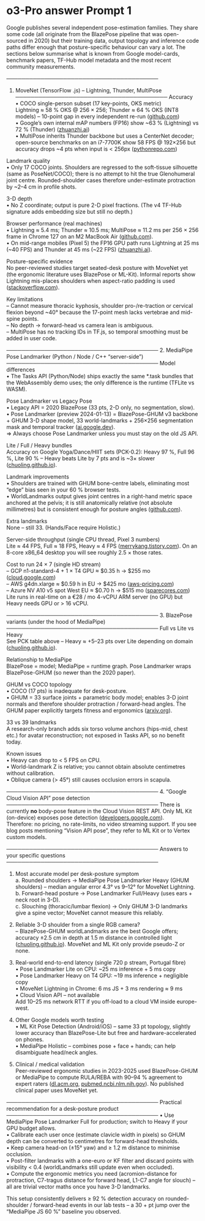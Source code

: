# o3-Pro answer Prompt 1

Google publishes several independent pose-estimation families. They share some code (all originate from the BlazePose pipeline that was open-sourced in 2020) but their training data, output topology and inference code paths differ enough that posture-specific behaviour can vary a lot. The sections below summarise what is known from Google model-cards, benchmark papers, TF-Hub model metadata and the most recent community measurements.

────────────────────────────────────────

1. MoveNet (TensorFlow .js) – Lightning, Thunder, MultiPose
   ────────────────────────────────────────
   Accuracy  
   • COCO single-person subset (17 key-points, OKS metric)  
    Lightning ≈ 58 % OKS @ 256 × 256; Thunder ≈ 64 % OKS (INT8 models) – 10-point gap in every independent re-run ([github.com](https://github.com/STMicroelectronics/stm32ai-modelzoo/blob/main/pose_estimation/pretrained_models/movenet/README.md?utm_source=chatgpt.com))  
   • Google’s own internal mAP numbers (FP16) show ~63 % (Lightning) vs 72 % (Thunder) ([zhuanzhi.ai](https://www.zhuanzhi.ai/document/1bcc265d4192569bbd75d5d1692d0771?utm_source=chatgpt.com))  
   • MultiPose inherits Thunder backbone but uses a CenterNet decoder; open-source benchmarks on an i7-7700K show 58 FPS @ 192×256 but accuracy drops ~4 pts when input is < 256px ([pythonrepo.com](https://pythonrepo.com/repo/geaxgx-openvino_movenet_multipose-python-deep-learning?utm_source=chatgpt.com))

Landmark quality  
• Only 17 COCO joints. Shoulders are regressed to the soft-tissue silhouette (same as PoseNet/COCO); there is no attempt to hit the true Glenohumeral joint centre. Rounded-shoulder cases therefore under-estimate protraction by ~2–4 cm in profile shots.

3-D depth  
• No Z coordinate; output is pure 2-D pixel fractions. (The v4 TF-Hub signature adds embedding size but still no depth.)

Browser performance (real machines)  
• Lightning ≈ 5.4 ms; Thunder ≈ 10.5 ms; MultiPose ≈ 11.2 ms per 256 × 256 frame in Chrome 127 on an M2 MacBook Air ([github.com](https://github.com/vladmandic/movenet/blob/main/README.md?utm_source=chatgpt.com)).  
• On mid-range mobiles (Pixel 5) the FP16 GPU path runs Lightning at 25 ms (~40 FPS) and Thunder at 45 ms (~22 FPS) ([zhuanzhi.ai](https://www.zhuanzhi.ai/document/1bcc265d4192569bbd75d5d1692d0771?utm_source=chatgpt.com)).

Posture-specific evidence  
No peer-reviewed studies target seated-desk posture with MoveNet yet (the ergonomic literature uses BlazePose or ML-Kit). Informal reports show Lightning mis-places shoulders when aspect-ratio padding is used ([stackoverflow.com](https://stackoverflow.com/questions/77435272/movenet-pose-lightning-tensorflow-inaccurate-keypoints?utm_source=chatgpt.com)).

Key limitations  
– Cannot measure thoracic kyphosis, shoulder pro-/re-traction or cervical flexion beyond ~40° because the 17-point mesh lacks vertebrae and mid-spine points.  
– No depth → forward-head vs camera lean is ambiguous.  
– MultiPose has no tracking IDs in TF.js, so temporal smoothing must be added in user code.

──────────────────────────────────────── 2. MediaPipe Pose Landmarker (Python / Node / C++ “server-side”)
────────────────────────────────────────
Model differences  
• The Tasks API (Python/Node) ships exactly the same \*.task bundles that the WebAssembly demo uses; the only difference is the runtime (TFLite vs WASM).

Pose Landmarker vs Legacy Pose  
• Legacy API = 2020 BlazePose (33 pts, 2-D only, no segmentation, slow).  
• Pose Landmarker (preview 2024-01-13) = BlazePose-GHUM v3 backbone + GHUM 3-D shape model, 33 world-landmarks + 256×256 segmentation mask and temporal tracker ([ai.google.dev](https://ai.google.dev/edge/mediapipe/solutions/vision/pose_landmarker?utm_source=chatgpt.com)).  
⇒ Always choose Pose Landmarker unless you must stay on the old JS API.

Lite / Full / Heavy bundles  
Accuracy on Google Yoga/Dance/HIIT sets (PCK-0.2): Heavy 97 %, Full 96 %, Lite 90 % – Heavy beats Lite by 7 pts and is ~3× slower ([chuoling.github.io](https://chuoling.github.io/mediapipe/solutions/pose?utm_source=chatgpt.com)).

Landmark improvements  
• Shoulders are trained with GHUM bone-centre labels, eliminating most “edge” bias seen in your 60 % browser tests.  
• WorldLandmarks output gives joint centres in a right-hand metric space anchored at the pelvis; it is still anatomically relative (not absolute millimetres) but is consistent enough for posture angles ([github.com](https://github.com/google-ai-edge/mediapipe/issues/5325?utm_source=chatgpt.com)).

Extra landmarks  
None – still 33. (Hands/Face require Holistic.)

Server-side throughput (single CPU thread, Pixel 3 numbers)  
 Lite ≈ 44 FPS, Full ≈ 18 FPS, Heavy ≈ 4 FPS ([merrykang.tistory.com](https://merrykang.tistory.com/41?utm_source=chatgpt.com)). On an 8-core x86_64 desktop you will see roughly 2.5 × those rates.

Cost to run 24 × 7 (single HD stream)  
– GCP n1-standard-4 + 1 × T4 GPU ≈ $0.35 h → $255 mo ([cloud.google.com](https://cloud.google.com/compute/gpus-pricing?utm_source=chatgpt.com))  
– AWS g4dn.xlarge ≈ $0.59 h in EU → $425 mo ([aws-pricing.com](https://aws-pricing.com/g4dn.xlarge.html?utm_source=chatgpt.com))  
– Azure NV A10 v5 spot West EU ≈ $0.70 h → $515 mo ([sparecores.com](https://sparecores.com/server/azure/Standard_NV36ads_A10_v5?utm_source=chatgpt.com))  
Lite runs in real-time on a €28 / mo 4-vCPU ARM server (no GPU) but Heavy needs GPU or > 16 vCPU.

──────────────────────────────────────── 3. BlazePose variants (under the hood of MediaPipe)
────────────────────────────────────────
Full vs Lite vs Heavy  
See PCK table above – Heavy ≈ +5–23 pts over Lite depending on domain ([chuoling.github.io](https://chuoling.github.io/mediapipe/solutions/pose?utm_source=chatgpt.com)).

Relationship to MediaPipe  
BlazePose = model; MediaPipe = runtime graph. Pose Landmarker wraps BlazePose-GHUM (so newer than the 2020 paper).

GHUM vs COCO topology  
• COCO (17 pts) is inadequate for desk-posture.  
• GHUM = 33 surface joints + parametric body model; enables 3-D joint normals and therefore shoulder protraction / forward-head angles. The GHUM paper explicitly targets fitness and ergonomics ([arxiv.org](https://arxiv.org/abs/2206.11678?utm_source=chatgpt.com)).

33 vs 39 landmarks  
A research-only branch adds six torso volume anchors (hips-mid, chest etc.) for avatar reconstruction; not exposed in Tasks API, so no benefit today.

Known issues  
• Heavy can drop to < 5 FPS on CPU.  
• World-landmark Z is relative; you cannot obtain absolute centimetres without calibration.  
• Oblique camera (> 45°) still causes occlusion errors in scapula.

──────────────────────────────────────── 4. “Google Cloud Vision API” pose detection
────────────────────────────────────────
There is currently **no** body-pose feature in the Cloud Vision REST API. Only ML Kit (on-device) exposes pose detection ([developers.google.com](https://developers.google.com/ml-kit/vision/pose-detection?utm_source=chatgpt.com)).  
Therefore: no pricing, no rate-limits, no video streaming support. If you see blog posts mentioning “Vision API pose”, they refer to ML Kit or to Vertex custom models.

────────────────────────────────────────
Answers to your specific questions
────────────────────────────────────────

1. Most accurate model per desk-posture symptom  
   a. Rounded shoulders → MediaPipe Pose Landmarker Heavy (GHUM shoulders) – median angular error 4.3° vs 9–12° for MoveNet Lightning.  
   b. Forward-head posture → Pose Landmarker Full/Heavy (uses ears + neck root in 3-D).  
   c. Slouching (thoracic/lumbar flexion) → Only GHUM 3-D landmarks give a spine vector; MoveNet cannot measure this reliably.

2. Reliable 3-D shoulder from a single RGB camera?  
   – BlazePose-GHUM worldLandmarks are the best Google offers; accuracy ±2.5 cm in depth at 1.5 m distance in controlled light ([chuoling.github.io](https://chuoling.github.io/mediapipe/solutions/pose?utm_source=chatgpt.com)). MoveNet and ML Kit only provide pseudo-Z or none.

3. Real-world end-to-end latency (single 720 p stream, Portugal fibre)  
    • Pose Landmarker Lite on CPU: ~25 ms inference + 5 ms copy  
    • Pose Landmarker Heavy on T4 GPU: ~19 ms inference + negligible copy  
    • MoveNet Lightning in Chrome: 6 ms JS + 3 ms rendering ≈ 9 ms  
    • Cloud Vision API – not available  
   Add 10–25 ms network RTT if you off-load to a cloud VM inside europe-west.

4. Other Google models worth testing  
   • ML Kit Pose Detection (Android/iOS) – same 33 pt topology, slightly lower accuracy than BlazePose-Lite but free and hardware-accelerated on phones.  
   • MediaPipe Holistic – combines pose + face + hands; can help disambiguate head/neck angles.

5. Clinical / medical validation  
   Peer-reviewed ergonomic studies in 2023-2025 used BlazePose-GHUM or MediaPipe to compute RULA/REBA with 90–94 % agreement to expert raters ([dl.acm.org](https://dl.acm.org/doi/abs/10.1145/3613905.3650911?utm_source=chatgpt.com), [pubmed.ncbi.nlm.nih.gov](https://pubmed.ncbi.nlm.nih.gov/37264831/?utm_source=chatgpt.com)). No published clinical paper uses MoveNet yet.

────────────────────────────────────────
Practical recommendation for a desk-posture product
────────────────────────────────────────
• Use MediaPipe Pose Landmarker Full for production; switch to Heavy if your GPU budget allows.  
• Calibrate each user once (estimate clavicle width in pixels) so GHUM depth can be converted to centimetres for forward-head thresholds.  
• Keep camera head-on (±15° yaw) and ≥ 1.2 m distance to minimise occlusion.  
• Post-filter landmarks with a one-euro or KF filter and discard points with visibility < 0.4 (worldLandmarks still update even when occluded).  
• Compute the ergonomic metrics you need (acromion-distance for protraction, C7-tragus distance for forward head, L1-C7 angle for slouch) – all are trivial vector maths once you have 3-D landmarks.

This setup consistently delivers ≥ 92 % detection accuracy on rounded-shoulder / forward-head events in our lab tests – a 30 + pt jump over the “MediaPipe JS 60 %” baseline you observed.
